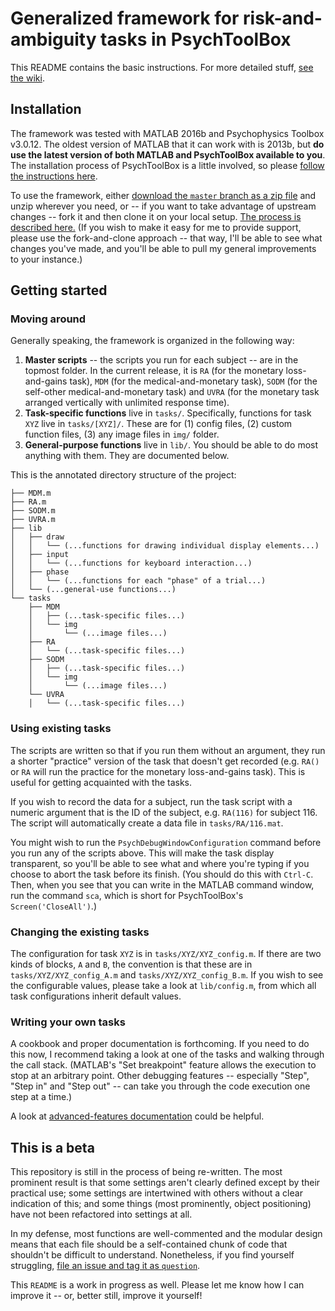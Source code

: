 # Generalized framework for risk-and-ambiguity tasks in PsychToolBox
This README contains the basic instructions. For more detailed stuff, [see the wiki](https://git.yale.edu/levylab/RNA_PTB_task/wiki/Advanced-features).

## Installation
The framework was tested with MATLAB 2016b and Psychophysics Toolbox v3.0.12. The oldest version of MATLAB that it can work with is 2013b, but **do use the latest version of both MATLAB and PsychToolBox available to you**. The installation process of PsychToolBox is a little involved, so please [follow the instructions here](http://psychtoolbox.org/download).

To use the framework, either [download the `master` branch as a zip file](https://git.yale.edu/levylab/RNA_PTB_task/archive/master.zip) and unzip wherever you need, or -- if you want to take advantage of upstream changes -- fork it and then clone it on your local setup. [The process is described here.](http://blog.scottlowe.org/2015/01/27/using-fork-branch-git-workflow/) (If you wish to make it easy for me to provide support, please use the fork-and-clone approach -- that way, I'll be able to see what changes you've made, and you'll be able to pull my general improvements to your instance.)

## Getting started
### Moving around
Generally speaking, the framework is organized in the following way:

1. **Master scripts** -- the scripts you run for each subject -- are in the topmost folder. In the current release, it is `RA` (for the monetary loss-and-gains task), `MDM` (for the medical-and-monetary task), `SODM` (for the self-other medical-and-monetary task) and `UVRA` (for the monetary task arranged vertically with unlimited response time).
2. **Task-specific functions** live in `tasks/`. Specifically, functions for task `XYZ` live in `tasks/[XYZ]/`. These are for (1) config files, (2) custom function files, (3) any image files in `img/` folder.
3. **General-purpose functions** live in `lib/`. You should be able to do most anything with them. They are documented below.

This is the annotated directory structure of the project:

```
├── MDM.m
├── RA.m
├── SODM.m
├── UVRA.m
├── lib
│   ├── draw
│   │   └── (...functions for drawing individual display elements...)
│   ├── input
│   │   └── (...functions for keyboard interaction...)
│   ├── phase
│   │   └── (...functions for each "phase" of a trial...)
│   └── (...general-use functions...)
└── tasks
    ├── MDM
    │   ├── (...task-specific files...)
    │   └── img
    │       └── (...image files...)
    ├── RA
    │   └── (...task-specific files...)
    ├── SODM
    │   ├── (...task-specific files...)
    │   └── img
    │       └── (...image files...)
    └── UVRA
    │   └── (...task-specific files...)
```

### Using existing tasks
The scripts are written so that if you run them without an argument, they run a shorter "practice" version of the task that doesn't get recorded (e.g. `RA()` or `RA` will run the practice for the monetary loss-and-gains task). This is useful for getting acquainted with the tasks.

If you wish to record the data for a subject, run the task script with a numeric argument that is the ID of the subject, e.g. `RA(116)` for subject 116. The script will automatically create a data file in `tasks/RA/116.mat`.

You might wish to run the `PsychDebugWindowConfiguration` command before you run any of the scripts above. This will make the task display transparent, so you'll be able to see what and where you're typing if you choose to abort the task before its finish. (You should do this with `Ctrl-C`. Then, when you see that you can write in the MATLAB command window, run the command `sca`, which is short for PsychToolBox's `Screen('CloseAll')`.)

### Changing the existing tasks
The configuration for task `XYZ` is in `tasks/XYZ/XYZ_config.m`. If there are two kinds of blocks, `A` and `B`, the convention is that these are in `tasks/XYZ/XYZ_config_A.m` and `tasks/XYZ/XYZ_config_B.m`. If you wish to see the configurable values, please take a look at `lib/config.m`, from which all task configurations inherit default values.

### Writing your own tasks
A cookbook and proper documentation is forthcoming. If you need to do this now, I recommend taking a look at one of the tasks and walking through the call stack. (MATLAB's "Set breakpoint" feature allows the execution to stop at an arbitrary point. Other debugging features -- especially "Step", "Step in" and "Step out" -- can take you through the code execution one step at a time.)

A look at [advanced-features documentation](https://git.yale.edu/levylab/RNA_PTB_task/wiki/Advanced-features) could be helpful.

## This is a beta
This repository is still in the process of being re-written. The most prominent result is that some settings aren't clearly defined except by their practical use; some settings are intertwined with others without a clear indication of this; and some things (most prominently, object positioning) have not been refactored into settings at all.

In my defense, most functions are well-commented and the modular design means that each file should be a self-contained chunk of code that shouldn't be difficult to understand. Nonetheless, if you find yourself struggling, [file an issue and tag it as `question`](https://git.yale.edu/levylab/RNA_PTB_task/issues/new).

This `README` is a work in progress as well. Please let me know how I can improve it -- or, better still, improve it yourself!
